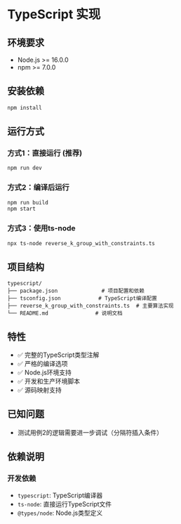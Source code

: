 # TypeScript 实现

## 环境要求

- Node.js >= 16.0.0
- npm >= 7.0.0

## 安装依赖

```bash
npm install
```

## 运行方式

### 方式1：直接运行 (推荐)
```bash
npm run dev
```

### 方式2：编译后运行
```bash
npm run build
npm start
```

### 方式3：使用ts-node
```bash
npx ts-node reverse_k_group_with_constraints.ts
```

## 项目结构

```
typescript/
├── package.json              # 项目配置和依赖
├── tsconfig.json            # TypeScript编译配置
├── reverse_k_group_with_constraints.ts  # 主要算法实现
└── README.md               # 说明文档
```

## 特性

- ✅ 完整的TypeScript类型注解
- ✅ 严格的编译选项
- ✅ Node.js环境支持
- ✅ 开发和生产环境脚本
- ✅ 源码映射支持

## 已知问题

- 测试用例2的逻辑需要进一步调试（分隔符插入条件）

## 依赖说明

### 开发依赖
- `typescript`: TypeScript编译器
- `ts-node`: 直接运行TypeScript文件
- `@types/node`: Node.js类型定义
